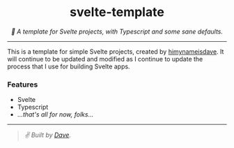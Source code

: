 <div align="center" margin="0 auto 20px">
  <h1>svelte-template</h1>
  <p style="font-style: italic;">
    📑 A template for Svelte projects, with Typescript and some sane defaults.
  </p>
  <!--
  <div>
    BADGES
    <a href='https://travis-ci.com/github/himynameisdave/svelte-flex'>
        <img src="https://travis-ci.com/himynameisdave/svelte-flex.svg?branch=master" alt="Travis Badge" />
    </a>
  </div>
  -->
</div>

---

This is a template for simple Svelte projects, created by [himynameisdave](https://github.com/himynameisdave). It will continue to be updated and modified as I continue to update the process that I use for building Svelte apps.

### Features

- Svelte
- Typescript
- _...that's all for now, folks..._

---

> _✌️ Built by [Dave](https://github.com/himynameisdave)._
